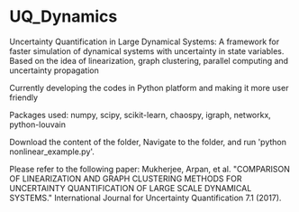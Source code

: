 # UQ_Dynamics
Uncertainty Quantification in Large Dynamical Systems: A framework for faster simulation of dynamical systems with uncertainty in state variables. Based on the idea of linearization, graph clustering, parallel computing and uncertainty propagation

Currently developing the codes in Python platform and making it more user friendly

Packages used: numpy, scipy, scikit-learn, chaospy, igraph, networkx, python-louvain

Download the content of the folder, Navigate to the folder, and run 'python nonlinear_example.py'. 

Please refer to the following paper: 
Mukherjee, Arpan, et al. "COMPARISON OF LINEARIZATION AND GRAPH CLUSTERING METHODS FOR UNCERTAINTY QUANTIFICATION OF LARGE SCALE DYNAMICAL SYSTEMS." International Journal for Uncertainty Quantification 7.1 (2017).
